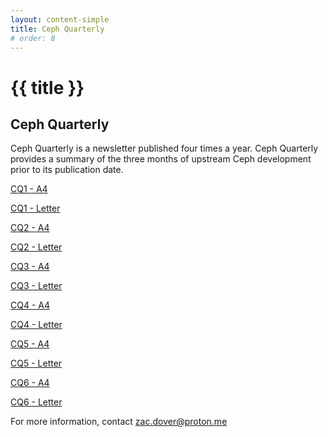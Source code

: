 ```yaml
---
layout: content-simple
title: Ceph Quarterly
# order: 8
---
```


# {{ title }}

## Ceph Quarterly

Ceph Quarterly is a newsletter published four times a year. Ceph Quarterly
provides a summary of the three months of upstream Ceph development prior to
its publication date.

[CQ1 - A4](./Ceph_Quarterly_001_A4.pdf)

[CQ1 - Letter](./Ceph_Quarterly_001_Letter.pdf)

[CQ2 - A4](./Ceph_Quarterly_002_A4.pdf)

[CQ2 - Letter](./Ceph_Quarterly_002_Letter.pdf)

[CQ3 - A4](./Ceph_Quarterly_003_A4.pdf)

[CQ3 - Letter](./Ceph_Quarterly_003_Letter.pdf)

[CQ4 - A4](./Ceph_Quarterly_004_A4.pdf)

[CQ4 - Letter](./Ceph_Quarterly_004_Letter.pdf)

[CQ5 - A4](./Ceph_Quarterly_005_A4.pdf)

[CQ5 - Letter](./Ceph_Quarterly_005_Letter.pdf)

[CQ6 - A4](./Ceph_Quarterly_006_A4.pdf)

[CQ6 - Letter](./Ceph_Quarterly_006_Letter.pdf)

For more information, contact <zac.dover@proton.me>
